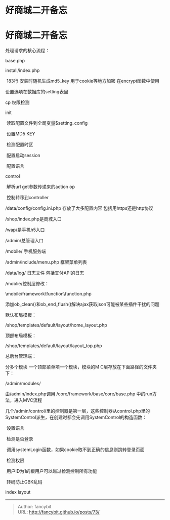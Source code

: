 # 好商城二开备忘

<div class="header"><h1 class="single-title animate__animated animate__pulse animate__faster">好商城二开备忘</h1></div>

<div class="content" id="content"><p>处理请求的核心流程：</p><p>base.php</p><!-- raw HTML omitted --><p>install/index.php</p><p>&nbsp;183行 安装时随机生成md5_key 用于cookie等地方加密 在encrypt函数中使用</p><p>设置选项在数据库的setting表里</p><p>cp 权限检测</p><p>init</p><p>&nbsp;读取配置文件到全局变量$setting_config</p><p>&nbsp;设置MD5 KEY</p><p>&nbsp;检测配置时区</p><p>&nbsp;配置启动session</p><p>&nbsp;配置语言</p><p>control&nbsp;</p><p>&nbsp;解析url get参数传递来的action op&nbsp;</p><p>&nbsp;控制转移到controller</p><p>/data/config/config.ini.php 存放了大多配置内容 包括用https还是http协议</p><p>/shop/index.php是商城入口</p><p>/wap/是手机h5入口</p><p>/admin/总管理入口</p><p>/mobile/ 手机服务端</p><p>/admin/include/menu.php 框架菜单列表</p><p>/data/log/ 日志文件 包括支付API的日志</p><p>/moblie/控制层修改：</p><p>\mobile\framework\function\function.php</p><!-- raw HTML omitted --><p>添加ob_clean()和ob_end_flush()解决ajax获取json可能被某些插件干扰的问题</p><p>默认布局模板：</p><p>/shop/templates/default/layout/home_layout.php</p><p>顶部布局模板：</p><p>/shop/templates/default/layout/layout_top.php</p><p>总后台管理端：</p><p>分多个模块 一个顶部菜单项一个模块，模块的M C层存放在下面路径的文件夹下：</p><p>/admin/modules/</p><p>由/admin/index.php调用 /core/framework/base/core/base.php 中的run方法，进入MVC流程</p><p>几个/admin/control/里的控制器是第一层，这些控制器从control.php里的SystemControl派生，在创建时都会先调用SystemControl的构造函数：</p><p>&nbsp;设置语言</p><p>&nbsp;检测是否登录</p><p>&nbsp;调用systemLogin函数，如果cookie取不到正确的信息则跳转登录页面</p><p>&nbsp;检测权限</p><p>&nbsp;用户ID为1的根用户可以越过检测控制所有功能</p><p>&nbsp;转码防止GBK乱码</p><p></p><p>index layout</p><!-- raw HTML omitted --></div>



---

> Author: fancybit  
> URL: http://fancybit.github.io/posts/73/  

